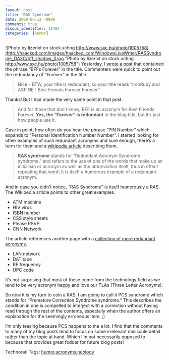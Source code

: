 ```yaml
---
layout: post
title: "RAS Syndrome"
date: 2008-06-12 -0800
comments: true
disqus_identifier: 18492
categories: [humor]
---
```

![Photo by lizerixt on stock.xchng
http://www.sxc.hu/photo/1005758](http://haacked.com/images/haacked_com/WindowsLiveWriter/RASSyndrome_DA3C/bff_shadow_3.jpg "Photo by lizerixt on stock.xchng http://www.sxc.hu/photo/1005758")
Yesterday, I [wrote a
post](http://haacked.com/archive/2008/06/12/ironruby-and-asp.net-bffs-forever.aspx "IronRuby and ASP.NET")
that contained the phrase “BFFs Forever” in the title. Commenters were
quick to point out the redundancy of “Forever” in the title.

> Nice - BTW, your title is redundant, so your title reads “IronRuby and
> ASP.NET Best Friends Forever Forever”

Thanks! But I had made the very same point in that post.

> And for those that don’t know, BFF is an acronym for Best Friends
> Forever. **Yes, the “Forever” is redundant** in the blog title, but
> it’s just how people use it.

Case in point, how often do you hear the phrase “PIN Number” which
expands to “Personal Identification Number Number”. I started looking
for other examples of such redundant acronyms and sure enough, there’s a
term for them and a [wikipedia
article](http://en.wikipedia.org/wiki/RAS_syndrome "RAS Syndrome on Wikipedia")
describing them.

> **RAS syndrome** stands for "Redundant Acronym Syndrome syndrome," and
> refers to the use of one of the words that make up an initialism or
> acronym as well as the abbreviation itself, thus in effect repeating
> that word. It is itself a humorous example of a redundant acronym.

And in case you didn’t notice, “RAS Syndrome” is itself humorously a
RAS. The Wikipedia article points to other great examples.

-   ATM machine
-   HIV virus
-   ISBN number
-   CSS style sheets
-   Please RSVP
-   CNN Network

The article references another page with a [collection of more redundant
acronyms](http://www.nanday.com/rap/ "RAS collection").

-   LAN network
-   DAT tape
-   RF frequency
-   UPC code

It’s not surprising that most of these come from the technology field as
we tend to be very acronym happy and love our TLAs (Three Letter
Acronyms).

So now it is my turn to coin a RAS. I am going to call it PCS syndrome
which stands for “Premature Correction Syndrome syndrome.” This
describes the condition in one is compelled to interject with a
correction without having read through the rest of the contents,
especially when the author offers an explanation for the seemingly
erroneous item. ;)

I’m only teasing because PCS happens to me a lot. I find that the
comments to many of my blog posts tend to focus on some irrelevant
miniscule detail rather than the topic at hand. Which I’m not
necessarily opposed to because that provides great fodder for future
blog posts!

Technorati Tags:
[humor](http://technorati.com/tags/humor),[acronyms](http://technorati.com/tags/acronyms),[neology](http://technorati.com/tags/neology)

